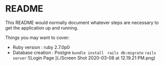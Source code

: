 # README

This README would normally document whatever steps are necessary to get the
application up and running.

Things you may want to cover:

* Ruby version : ruby 2.7.0p0
* Database creation : Postgre
``` bundle install ```
``` rails db:migrate```
``` rails server ```
![Login Page ](./Screen Shot 2020-03-08 at 12.19.21 PM.png)


